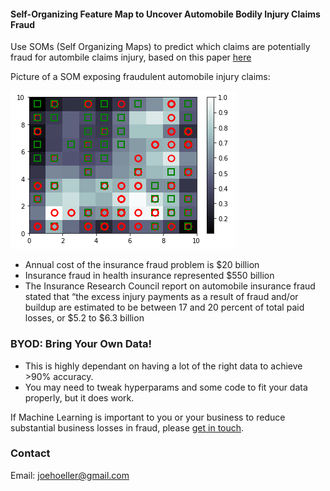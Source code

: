 #### Self-Organizing Feature Map to Uncover Automobile Bodily Injury Claims Fraud


Use SOMs (Self Organizing Maps) to predict which claims are potentially fraud for autombile claims injury, based on this paper [here](http://citeseerx.ist.psu.edu/viewdoc/download?doi=10.1.1.195.1161&rep=rep1&type=pdf)


Picture of a SOM exposing fraudulent automobile injury claims:


![github-small](SOM.png) 



* Annual cost of the insurance fraud problem is $20 billion
* Insurance fraud in health insurance represented $550 billion
* The Insurance Research Council report on automobile insurance fraud stated that “the excess injury payments as a result of fraud and/or buildup are estimated to be between 17 and 20 percent of total paid losses, or $5.2 to $6.3 billion

### BYOD: Bring Your Own Data!

* This is highly dependant on having a lot of the right data to achieve >90% accuracy.
* You may need to tweak hyperparams and some code to fit your data properly, but it does work.
 

If Machine Learning is important to you or your business to reduce substantial business losses in fraud, please [get in touch](https://www.linkedin.com/in/computer-vision-engineer/).

### Contact

Email: joehoeller@gmail.com
